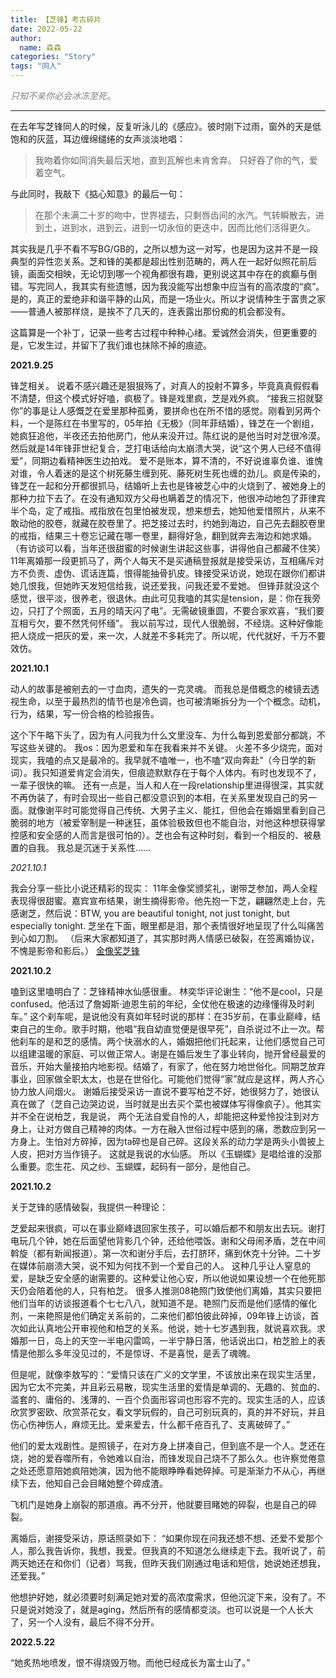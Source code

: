 ```yaml
---
title: 【芝锋】考古碎片
date: 2022-05-22
author:
  name: 森森
categories: "Story"
tags: "同人"
---
```



*<span style="color:grey"> 只知不亲你必会冰冻至死。</span>*

___________________________________________


在去年写芝锋同人的时候，反复听泳儿的《感应》。彼时刚下过雨，窗外的天是低饱和的灰蓝，耳边缠绵缱绻的女声淡淡地唱：

> 我吻着你如同消失最后天地，直到瓦解也未肯舍弃。
  只好吞了你的气，爱着空气。


与此同时，我敲下《掂心知意》的最后一句：

> 在那个未满二十岁的吻中，世界褪去，只剩唇齿间的水汽。气转瞬散去，进到土，进到水，进到云，进到一切永恒的更迭中，因而比他们活得更久。

其实我是几乎不看不写BG/GB的，之所以想为这一对写，也是因为这并不是一段典型的异性恋关系。芝和锋的美都是超出性别范畴的，两人在一起好似照花前后镜，画面交相映，无论切到哪一个视角都很有趣，更别说这其中存在的疯癫与倒错。写完同人，我其实有些遗憾，因为我没能写出想象中应当有的高浓度的“疯”。是的，真正的爱绝非和谐平静的山风，而是一场业火。所以才说情种生于富贵之家——普通人被那样烧，是挨不了几天的，连表露出那份痴的机会都没有。

这篇算是一个补丁，记录一些考古过程中种种心绪。爱诚然会消失，但更重要的是，它发生过，并留下了我们谁也抹除不掉的痕迹。

**2021.9.25**

锋芝相关。
说着不感兴趣还是狠狠殇了，对真人的投射不算多，毕竟真真假假看不清楚，但这个模式好好嗑，疯极了。锋是戏里疯，芝是戏外疯。
“接我三招就娶你”的事是让人感慨芝在爱里那种孤勇，要拼命也在所不惜的感觉。刚看到另两个料，一个是陈红在书里写的，05年拍《无极》（同年菲结婚），锋芝在一个剧组，她疯狂追他，半夜还去拍他房门，他从来没开过。陈红说的是他当时对芝很冷漠。
然后就是14年锋菲世纪复合，芝打电话给向太崩溃大哭，说“这个男人已经不值得爱”，同期边看精神医生边拍戏。
爱不是账本，算不清的，不好说谁辜负谁、谁愧对谁，令人着迷的是这个树死藤生缠到死、藤死树生死也缠的劲儿。疯是传染的，锋芝在一起和分开都很抓马，结婚听上去也是锋被芝心中的火烧到了、被她身上的那种力拉下去了。在没有通知双方父母也瞒着芝的情况下，他很冲动地包了菲律宾半个岛，定了戒指。戒指放在包里怕被发现，想来想去，她知他爱惜照片，从来不敢动他的胶卷，就藏在胶卷里了。把芝接过去时，约她到海边，自己先去翻胶卷里的戒指，结果三十卷忘记藏在哪一卷里，翻得好急，翻到就奔去海边和她求婚。（有访谈可以看，当年还很甜蜜的时候谢生讲起这些事，讲得他自己都藏不住笑）
11年离婚那一段更抓马了，两个人每天不是买通稿登报就是接受采访，互相痛斥对方不负责、虚伪、谎话连篇，恨得能抽骨扒皮。锋接受采访说，她现在跟你们都讲她几恨我，但她昨天发短信给我，说还爱我，问我还爱不爱她。
但锋菲就没这个感觉，很平淡，很养老，很退休。由此可见我嗑的其实是tension，是：你在我旁边，只打了个照面，五月的晴天闪了电”。无需破镜重圆，不要合家欢喜，“我们要互相亏欠，要不然凭何怀缅”。
我以前写过，现代人很脆弱，不经烧。这种好像能把人烧成一把灰的爱，来一次，人就差不多耗完了。所以呢，代代就好，千万不要效仿。

**2021.10.1**

动人的故事是被剜去的一寸血肉，遗失的一克灵魂。
而我总是借概念的棱镜去透视生命，以至于最热烈的情节也是冷色调，也可被清晰拆分为一个个概念。动机，行为，结果，写一份合格的检验报告。

这个下午略下头了，因为有人问我为什么文里没车、为什么每到恩爱部分都跳，不写这些关键的。
我os：因为恩爱和车在我看来并不关键。
火差不多少烧完，面对现实，我嗑的点又是最冷的。我早就不嗑唯一，也不嗑“双向奔赴”（今日学的新词）。我只知道爱肯定会消失，但痕迹默默存在于每个人体内。有时也发现不了，一辈子很快的嘛。
还有一点是，当人和人在一段relationship里进得很深，其实就不再伪装了，有时会现出一些自己都没意识到的本相，在关系里发现自己的另一面。就像谢平时可能觉得自己传统、大男子主义、能扛，但他会在婚姻里看到自己脆弱的地方（被爱宰制是一种迷狂，虽体验极致但也不能自治，对他这种想获得掌控感和安全感的人而言是很可怕的）。芝也会有这种时刻，看到一个相反的、被悬置的自我。
我总是沉迷于关系性……

*2021.10.1*

我会分享一些比小说还精彩的现实：
11年金像奖颁奖礼，谢带芝参加，两人全程表现得很甜蜜。嘉宾宣布结果，谢生摘得影帝。他先抱一下芝，翩翩然走上台，先感谢芝，然后说：BTW, you are beautiful tonight, not just tonight, but especially tonight.
芝坐在下面，眼里都是泪，那个表情很好地呈现了什么叫痛苦到心如刀割。
（后来大家都知道了，其实那时两人情感已破裂，在签离婚协议，不愧是影帝和影后。）
[金像奖芝锋]( https://www.bilibili.com/video/BV19f4y1h7hw?p=1&share_medium=iphone&share_plat=ios&share_session_id=1E27ED97-202C-428A-B171-0CA7215A3193&share_source=WEIXIN&share_tag=s_i&timestamp=1653216372&unique_k=WhQsDGV "金像奖芝锋")

**2021.10.2**

嗑到这里嗑明白了：芝锋精神水仙感很重。
林奕华评论谢生：“他不是cool，只是confused。他活过了詹姆斯·迪恩生前的年纪，全仗他在极速的边缘懂得及时刹车。”
这个刹车呢，是说他没有真如年轻时说的那样：在35岁前，在事业巅峰，结束自己的生命。歌手时期，他唱“我自幼直觉便是很早死”，自杀说过不止一次。帮他刹车的是和芝的感情。两个快溺水的人，婚姻把他们托起来，让他们感觉自己可以组建温暖的家庭、可以做正常人。谢是在婚后发生了事业转向，抛开曾经最爱的音乐，开始大量接拍内地影视。结婚了，有家了，他在努力地世俗化。同期芝放弃事业，回家做全职太太，也是在世俗化。可能他们觉得“家”就应是这样，两人齐心协力放人间烟火。
谢婚后接受采访一直说不要写柏芝不好，她很努力了，她很认真在做了（芝自己边哭边说，当时就是出去买个菜也被媒体写得像疯子）。他其实并不全在说柏芝，我是说，
两个无法自爱自怜的人，却能把这种爱怜投注到对方身上，让对方做自己精神的肉体。一方在融入世俗过程中感到的痛，悉数应到另一方身上。生怕对方碎掉，因为ta碎也是自己碎。这段关系的动力学是两头小兽披上人皮，把对方当作镜子。
这就是我说的水仙感。
所以《玉蝴蝶》是唱给谁的没那么重要。恋生花、风之纱、玉蝴蝶，起码有一部分，是他自己。

**2021.10.2**

关于芝锋的感情破裂，我提供一种理论：

芝爱起来很疯，可以在事业巅峰退回家生孩子，可以婚后都不和朋友出去玩。谢打电玩几个钟，她在后面望他背影几个钟，还给他喂饭。谢和父母闹矛盾，芝在中间斡旋（都有新闻报道）。第一次和谢分手后，去打脐环，痛到休克十分钟。二十岁在媒体前崩溃大哭，说不知为何找不到一个爱自己的人。
这种几乎让人窒息的爱，是缺乏安全感的谢需要的。这种爱让他心安，所以他说如果设想一个在他死那天仍会陪着他的人，只有柏芝。
很多人推测08艳照门致使他们离婚，其实只要把他们当年的访谈报道看个七七八八，就知道不是。艳照门反而是他们感情的催化剂，一来艳照是他们确定关系前的，二来他们都怕彼此碎掉，09年锋上访谈，首次如此认真地公开审视他和柏芝的关系。他说，她十七岁遇到我，就说喜欢我。求婚那一日，岛上的天空一半电闪雷鸣，一半宁静日落，他话说出口，柏芝脸上的表情是他那么多年没见过的，不是惊讶、不是喜悦，是丢了魂魄。

但是呢，就像李敖写的：“爱情只该在广义的文学里，不该放出来在现实生活里，因为它太不完美，并且彩云易散，现实生活里的爱情是单调的、无趣的、贫血的、滥套的、庸俗的、浅薄的、一百个负面形容词也形容不完的。现实生活的人，应该欣赏罗密欧、欣赏茶花女，看文学玩假的，自己可别玩真的，真的并不好玩，并且伤心伤神伤人，麻烦无比。爱来爱去，什么都千疮百孔了、支离破碎了。”

他们的爱太戏剧性。是照镜子，在对方身上拼凑自己，但到底不是一个人。芝还在烧，她的爱吞噬所有，令她难以自治，而锋发现自己烧不了那么久。也许察觉倦意之处还愿意陪她疯陪她演，因为他不能眼睁睁看她碎掉。可是渐渐力不从心，再继续下去，他知自己会目睹她整个碎成渣。

飞机门是她身上崩裂的那道痕。再不分开，他就要目睹她的碎裂，也是自己的碎裂。

离婚后，谢接受采访，原话照录如下： “如果你现在问我还想不想、还爱不爱那个人，那么我告诉你，我想，我爱。但我真的不知道怎么继续走下去。我听说了，前两天她还在和你们（记者）骂我，但昨天我们刚通过电话和短信，她说她还想我，还爱我。”

他想护好她，就必须要时刻满足她对爱的高浓度需求，但他沉淀下来，没有了。不只是说对她没了，就是aging，然后所有的感情都变淡。也可以说是一个人长大了，另一个人没有，最后不得不分开。

**2022.5.22**

“她炙热地喷发，恨不得烧毁万物。而他已经成长为富士山了。”
